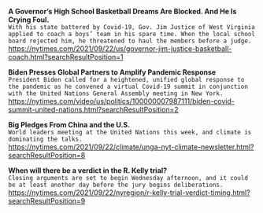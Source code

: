 **A Governor’s High School Basketball Dreams Are Blocked. And He Is Crying Foul.**\
`With his state battered by Covid-19, Gov. Jim Justice of West Virginia applied to coach a boys’ team in his spare time. When the local school board rejected him, he threatened to haul the members before a judge.`\
https://nytimes.com/2021/09/22/us/governor-jim-justice-basketball-coach.html?searchResultPosition=1

**Biden Presses Global Partners to Amplify Pandemic Response**\
`President Biden called for a heightened, unified global response to the pandemic as he convened a virtual Covid-19 summit in conjunction with the United Nations General Assembly meeting in New York.`\
https://nytimes.com/video/us/politics/100000007987111/biden-covid-summit-united-nations.html?searchResultPosition=2

**Big Pledges From China and the U.S.**\
`World leaders meeting at the United Nations this week, and climate is dominating the talks.`\
https://nytimes.com/2021/09/22/climate/unga-nyt-climate-newsletter.html?searchResultPosition=8

**When will there be a verdict in the R. Kelly trial?**\
`Closing arguments are set to begin Wednesday afternoon, and it could be at least another day before the jury begins deliberations.`\
https://nytimes.com/2021/09/22/nyregion/r-kelly-trial-verdict-timing.html?searchResultPosition=9

